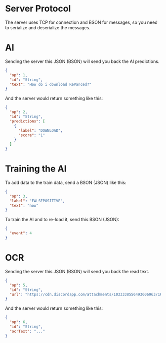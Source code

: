 # Server Protocol

The server uses TCP for connection and BSON for messages, so you need to serialize and deserialize the messages.

# AI

Sending the server this JSON (BSON) will send you back the AI predictions.

```json
{
  "op": 1,
  "id": "String",
  "text": "How do i download ReVanced?"
}
```

And the server would return something like this:

```json
{
  "op": 2,
  "id": "String",
  "predictions": [
    {
      "label": "DOWNLOAD",
      "score": "1"
    }
  ]
}
```

# Training the AI

To add data to the train data, send a BSON (JSON) like this:

```json
{
  "op": 3,
  "label": "FALSEPOSITIVE",
  "text": "how"
}
```

To train the AI and to re-load it, send this BSON (JSON):

```json
{
  "event": 4
}
```

# OCR

Sending the server this JSON (BSON) will send you back the read text.

```json
{
  "op": 5,
  "id": "String",
  "url": "https://cdn.discordapp.com/attachments/1033338556493606963/1033338557231796224/Screenshot_20221022-121318.jpg"
}
```

And the server would return something like this:

```json
{
  "op": 6,
  "id": "String",
  "ocrText": "..."
}
```
